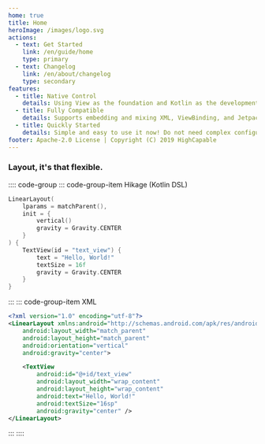 ```yaml
---
home: true
title: Home
heroImage: /images/logo.svg
actions:
  - text: Get Started
    link: /en/guide/home
    type: primary
  - text: Changelog
    link: /en/about/changelog
    type: secondary
features:
  - title: Native Control
    details: Using View as the foundation and Kotlin as the development language, 100% dynamic code layout, no additional configuration required, supports custom Views.
  - title: Fully Compatible
    details: Supports embedding and mixing XML, ViewBinding, and Jetpack Compose, and provides support for Material components and Jetpack.
  - title: Quickly Started
    details: Simple and easy to use it now! Do not need complex configuration and full development experience, Integrate dependencies and enjoy yourself.
footer: Apache-2.0 License | Copyright (C) 2019 HighCapable
---
```


### Layout, it's that flexible.

:::: code-group
::: code-group-item Hikage (Kotlin DSL)

```kotlin
LinearLayout(
    lparams = matchParent(),
    init = {
        vertical()
        gravity = Gravity.CENTER
    }
) {
    TextView(id = "text_view") {
        text = "Hello, World!"
        textSize = 16f
        gravity = Gravity.CENTER
    }
}
```

:::
::: code-group-item XML

```xml
<?xml version="1.0" encoding="utf-8"?>
<LinearLayout xmlns:android="http://schemas.android.com/apk/res/android"
    android:layout_width="match_parent"
    android:layout_height="match_parent"
    android:orientation="vertical"
    android:gravity="center">

    <TextView
        android:id="@+id/text_view"
        android:layout_width="wrap_content"
        android:layout_height="wrap_content"
        android:text="Hello, World!"
        android:textSize="16sp"
        android:gravity="center" />
</LinearLayout>
```

:::
::::